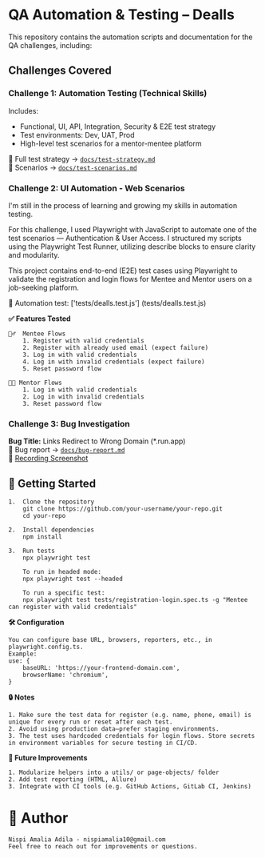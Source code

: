 # QA Automation & Testing – Dealls

This repository contains the automation scripts and documentation for the QA challenges, including:

## Challenges Covered

### Challenge 1: Automation Testing (Technical Skills)

Includes:
- Functional, UI, API, Integration, Security & E2E test strategy
- Test environments: Dev, UAT, Prod
- High-level test scenarios for a mentor-mentee platform

📄 Full test strategy → [`docs/test-strategy.md`](docs/test-strategy.md)  
📄 Scenarios → [`docs/test-scenarios.md`](docs/test-scenarios.md)

### Challenge 2: UI Automation - Web Scenarios
I'm still in the process of learning and growing my skills in automation testing.

For this challenge, I used Playwright with JavaScript to automate one of the test scenarios — Authentication & User Access.
I structured my scripts using the Playwright Test Runner, utilizing describe blocks to ensure clarity and modularity.

This project contains end-to-end (E2E) test cases using Playwright to validate the registration and login flows for Mentee and Mentor users on a job-seeking platform.

📄 Automation test: ['tests/dealls.test.js'] (tests/dealls.test.js)

**✅  Features Tested**

    🧍‍♂️  Mentee Flows
        1. Register with valid credentials
        2. Register with already used email (expect failure)
        3. Log in with valid credentials
        4. Log in with invalid credentials (expect failure)
        5. Reset password flow

    🧑‍🏫 Mentor Flows
        1. Log in with valid credentials
        2. Log in with invalid credentials
        3. Reset password flow
        
### Challenge 3: Bug Investigation

**Bug Title:** Links Redirect to Wrong Domain (*.run.app)  
📄 Bug report → [`docs/bug-report.md`](docs/bug-report.md)  
🎥 [Recording Screenshot](https://jam.dev/c/7dc854e5-6912-4e1d-b625-1403308a6fcc)



## 🚀 Getting Started

    1.  Clone the repository
        git clone https://github.com/your-username/your-repo.git
        cd your-repo

    2.  Install dependencies
        npm install

    3.  Run tests
        npx playwright test

        To run in headed mode:
        npx playwright test --headed

        To run a specific test:
        npx playwright test tests/registration-login.spec.ts -g "Mentee can register with valid credentials"

**🛠️  Configuration**

    You can configure base URL, browsers, reporters, etc., in playwright.config.ts.
    Example:
    use: {
        baseURL: 'https://your-frontend-domain.com',
        browserName: 'chromium',
    }

**🔒  Notes**

    1. Make sure the test data for register (e.g. name, phone, email) is unique for every run or reset after each test.
    2. Avoid using production data—prefer staging environments.
    3. The test uses hardcoded credentials for login flows. Store secrets in environment variables for secure testing in CI/CD.

**🧩  Future Improvements**

    1. Modularize helpers into a utils/ or page-objects/ folder
    2. Add test reporting (HTML, Allure)
    3. Integrate with CI tools (e.g. GitHub Actions, GitLab CI, Jenkins)

# 👤  Author

    Nispi Amalia Adila - nispiamalia10@gmail.com
    Feel free to reach out for improvements or questions.


